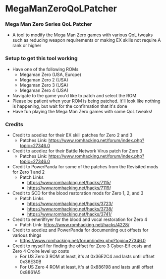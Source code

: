 # MegaManZeroQoLPatcher

### Mega Man Zero Series QoL Patcher
* A tool to modify the Mega Man Zero games with various QoL tweaks such as reducing weapon requirements or making EX skills not require A rank or higher

### Setup to get this tool working
* Have one of the following ROMs
  * Megaman Zero (USA, Europe)
  * Megaman Zero 2 (USA)
  * Megaman Zero 3 (USA)
  * Megaman Zero 4 (USA)
* Navigate to the game you'd like to patch and select the ROM
* Please be patient when your ROM is being patched. It'll look like nothing is happening, but wait for the confirmation that it's done
* Have fun playing the Mega Man Zero games with some QoL tweaks!

### Credits
* Credit to acediez for their EX skill patches for Zero 2 and 3
  * Patches Link: https://www.romhacking.net/forum/index.php?topic=27346.0
* Credit to acediez for their Battle Network Virus patch for Zero 3
  * Patches Link: https://www.romhacking.net/forum/index.php?topic=27346.0
* Credit to PowerPanda for some of the patches from the Revisited mods for Zero 1 and 2
  * Patch Links
    * https://www.romhacking.net/hacks/7115/
    * https://www.romhacking.net/hacks/7119/
* Credit to SCD for the blood restoration mods for Zero 1, 2, and 3
  * Patch Links
    * https://www.romhacking.net/hacks/3723/
    * https://www.romhacking.net/hacks/3738/
    * https://www.romhacking.net/hacks/3741/
* Credit to emerilfryer for the blood and vocal restoration for Zero 4
  * Patch Link: https://www.romhacking.net/hacks/4228/
* Credit to acediez and PowerPanda for documenting out offsets for various things
  * https://www.romhacking.net/forum/index.php?topic=27346.0
* Credit to myself for finding the offset for Zero 3 Cyber-Elf costs and Zero 4 Croire level up costs
  * For US Zero 3 ROM at least, it's at 0x36E2C4 and lasts until offset 0x36E30B
  * For US Zero 4 ROM at least, it's at 0x886198 and lasts until offset 0x8861A5